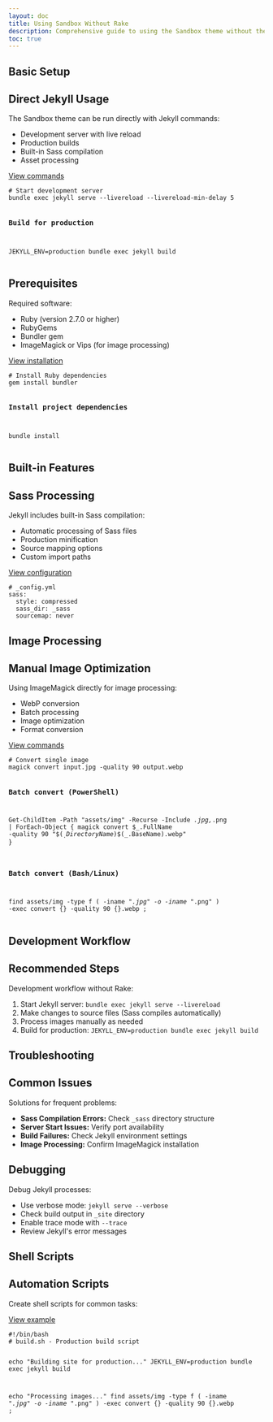 ```yaml
---
layout: doc
title: Using Sandbox Without Rake
description: Comprehensive guide to using the Sandbox theme without the Rake build system
toc: true
---
```


<section id="snippet-1" class="wrapper pt-16">
  <h2 class="display-5 mb-8">Basic Setup</h2>

  <section id="snippet-1-1">
    <h2 class="mb-5 mt-n15 pt-15 zindex-n">Direct Jekyll Usage</h2>
    <div class="card mb-12">
      <div class="card-body">
        <p class="mb-0">The Sandbox theme can be run directly with Jekyll commands:</p>
        <ul>
          <li>Development server with live reload</li>
          <li>Production builds</li>
          <li>Built-in Sass compilation</li>
          <li>Asset processing</li>
        </ul>
      </div>
      <div class="card-footer position-relative">
        <a class="collapse-link collapsed stretched-link" data-bs-toggle="collapse" href="#collapse-1-1">View commands</a>
      </div>
      <div id="collapse-1-1" class="card-footer bg-dark p-0 accordion-collapse collapse">
        <div class="code-wrapper">
          <div class="code-wrapper-inner">
<pre class="language-bash"><code># Start development server
bundle exec jekyll serve --livereload --livereload-min-delay 5

# Build for production
JEKYLL_ENV=production bundle exec jekyll build</code></pre>
          </div>
        </div>
      </div>
    </div>
  </section>

  <section id="snippet-1-2">
    <h2 class="mb-5 mt-n15 pt-15 zindex-n">Prerequisites</h2>
    <div class="card mb-12">
      <div class="card-body">
        <p class="mb-0">Required software:</p>
        <ul>
          <li>Ruby (version 2.7.0 or higher)</li>
          <li>RubyGems</li>
          <li>Bundler gem</li>
          <li>ImageMagick or Vips (for image processing)</li>
        </ul>
      </div>
      <div class="card-footer position-relative">
        <a class="collapse-link collapsed stretched-link" data-bs-toggle="collapse" href="#collapse-1-2">View installation</a>
      </div>
      <div id="collapse-1-2" class="card-footer bg-dark p-0 accordion-collapse collapse">
        <div class="code-wrapper">
          <div class="code-wrapper-inner">
<pre class="language-bash"><code># Install Ruby dependencies
gem install bundler

# Install project dependencies
bundle install</code></pre>
          </div>
        </div>
      </div>
    </div>
  </section>
</section>

<section id="snippet-2" class="wrapper pt-16">
  <h2 class="display-5 mb-8">Built-in Features</h2>

  <section id="snippet-2-1">
    <h2 class="mb-5 mt-n15 pt-15 zindex-n">Sass Processing</h2>
    <div class="card mb-12">
      <div class="card-body">
        <p class="mb-0">Jekyll includes built-in Sass compilation:</p>
        <ul>
          <li>Automatic processing of Sass files</li>
          <li>Production minification</li>
          <li>Source mapping options</li>
          <li>Custom import paths</li>
        </ul>
      </div>
      <div class="card-footer position-relative">
        <a class="collapse-link collapsed stretched-link" data-bs-toggle="collapse" href="#collapse-2-1">View configuration</a>
      </div>
      <div id="collapse-2-1" class="card-footer bg-dark p-0 accordion-collapse collapse">
        <div class="code-wrapper">
          <div class="code-wrapper-inner">
<pre class="language-yaml"><code># _config.yml
sass:
  style: compressed
  sass_dir: _sass
  sourcemap: never</code></pre>
          </div>
        </div>
      </div>
    </div>
  </section>
</section>

<section id="snippet-3" class="wrapper pt-16">
  <h2 class="display-5 mb-8">Image Processing</h2>

  <section id="snippet-3-1">
    <h2 class="mb-5 mt-n15 pt-15 zindex-n">Manual Image Optimization</h2>
    <div class="card mb-12">
      <div class="card-body">
        <p class="mb-0">Using ImageMagick directly for image processing:</p>
        <ul>
          <li>WebP conversion</li>
          <li>Batch processing</li>
          <li>Image optimization</li>
          <li>Format conversion</li>
        </ul>
      </div>
      <div class="card-footer position-relative">
        <a class="collapse-link collapsed stretched-link" data-bs-toggle="collapse" href="#collapse-3-1">View commands</a>
      </div>
      <div id="collapse-3-1" class="card-footer bg-dark p-0 accordion-collapse collapse">
        <div class="code-wrapper">
          <div class="code-wrapper-inner">
<pre class="language-bash"><code># Convert single image
magick convert input.jpg -quality 90 output.webp

# Batch convert (PowerShell)
Get-ChildItem -Path "assets/img" -Recurse -Include *.jpg,*.png | 
ForEach-Object { magick convert $_.FullName -quality 90 "$($_.DirectoryName)\$($_.BaseName).webp" }

# Batch convert (Bash/Linux)
find assets/img -type f \( -iname "*.jpg" -o -iname "*.png" \) -exec convert {} -quality 90 {}.webp \;</code></pre>
          </div>
        </div>
      </div>
    </div>
  </section>
</section>

<section id="snippet-4" class="wrapper pt-16">
  <h2 class="display-5 mb-8">Development Workflow</h2>

  <section id="snippet-4-1">
    <h2 class="mb-5 mt-n15 pt-15 zindex-n">Recommended Steps</h2>
    <div class="card mb-12">
      <div class="card-body">
        <p class="mb-0">Development workflow without Rake:</p>
        <ol>
          <li>Start Jekyll server: <code>bundle exec jekyll serve --livereload</code></li>
          <li>Make changes to source files (Sass compiles automatically)</li>
          <li>Process images manually as needed</li>
          <li>Build for production: <code>JEKYLL_ENV=production bundle exec jekyll build</code></li>
        </ol>
      </div>
    </div>
  </section>
</section>

<section id="snippet-5" class="wrapper pt-16">
  <h2 class="display-5 mb-8">Troubleshooting</h2>

  <section id="snippet-5-1">
    <h2 class="mb-5 mt-n15 pt-15 zindex-n">Common Issues</h2>
    <div class="card mb-12">
      <div class="card-body">
        <p class="mb-0">Solutions for frequent problems:</p>
        <ul>
          <li><strong>Sass Compilation Errors:</strong> Check <code>_sass</code> directory structure</li>
          <li><strong>Server Start Issues:</strong> Verify port availability</li>
          <li><strong>Build Failures:</strong> Check Jekyll environment settings</li>
          <li><strong>Image Processing:</strong> Confirm ImageMagick installation</li>
        </ul>
      </div>
    </div>
  </section>

  <section id="snippet-5-2">
    <h2 class="mb-5 mt-n15 pt-15 zindex-n">Debugging</h2>
    <div class="card mb-12">
      <div class="card-body">
        <p class="mb-0">Debug Jekyll processes:</p>
        <ul>
          <li>Use verbose mode: <code>jekyll serve --verbose</code></li>
          <li>Check build output in <code>_site</code> directory</li>
          <li>Enable trace mode with <code>--trace</code></li>
          <li>Review Jekyll's error messages</li>
        </ul>
      </div>
    </div>
  </section>
</section>

<section id="snippet-6" class="wrapper pt-16">
  <h2 class="display-5 mb-8">Shell Scripts</h2>

  <section id="snippet-6-1">
    <h2 class="mb-5 mt-n15 pt-15 zindex-n">Automation Scripts</h2>
    <div class="card mb-12">
      <div class="card-body">
        <p class="mb-0">Create shell scripts for common tasks:</p>
      </div>
      <div class="card-footer position-relative">
        <a class="collapse-link collapsed stretched-link" data-bs-toggle="collapse" href="#collapse-6-1">View example</a>
      </div>
      <div id="collapse-6-1" class="card-footer bg-dark p-0 accordion-collapse collapse">
        <div class="code-wrapper">
          <div class="code-wrapper-inner">
<pre class="language-bash"><code>#!/bin/bash
# build.sh - Production build script

echo "Building site for production..."
JEKYLL_ENV=production bundle exec jekyll build

echo "Processing images..."
find assets/img -type f \( -iname "*.jpg" -o -iname "*.png" \) -exec convert {} -quality 90 {}.webp \;</code></pre>
          </div>
        </div>
      </div>
    </div>
  </section>
</section>